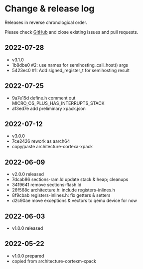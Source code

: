 # Change & release log

Releases in reverse chronological order.

Please check
[GitHub](https://github.com/micro-os-plus/architecture-aarch64-xpack/issues/)
and close existing issues and pull requests.

## 2022-07-28

* v3.1.0
* 1b8dbe0 #2: use names for semihosting_call_host() args
* 5423ec0 #1: Add signed_register_t for semihosting result

## 2022-07-25

* 9a7e15d define.h comment out MICRO_OS_PLUS_HAS_INTERRUPTS_STACK
* a13ed7e add preliminary xpack.json

## 2022-07-12

* v3.0.0
* 7ce2426 rework as aarch64
* copy/paste architecture-cortexa-xpack

## 2022-06-09

* v2.0.0 released
* 7dcab86 sections-ram.ld update stack & heap; cleanups
* 3419641 remove sections-flash.ld
* 26f568c architecture.h: include registers-inlines.h
* 8f9cbab registers-inlines.h: fix getters & setters
* d2c90ae move exceptions & vectors to qemu device for now

## 2022-06-03

* v1.0.0 released

## 2022-05-22

* v1.0.0 prepared
* copied from architecture-cortexm-xpack
